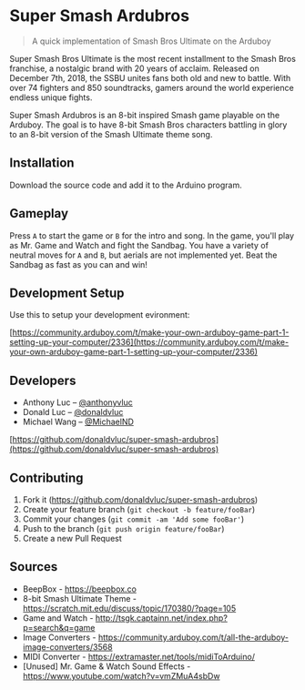 # Super Smash Ardubros
> A quick implementation of Smash Bros Ultimate on the Arduboy

Super Smash Bros Ultimate is the most recent installment to the Smash Bros franchise, a nostalgic brand with 20 years of acclaim. Released on December 7th, 2018, the SSBU unites fans both old and new to battle. With over 74 fighters and 850 soundtracks, gamers around the world experience endless unique fights.

Super Smash Ardubros is an 8-bit inspired Smash game playable on the Arduboy. The goal is to have 8-bit Smash Bros characters battling in glory to an 8-bit version of the Smash Ultimate theme song.

## Installation

Download the source code and add it to the Arduino program.

## Gameplay

Press `A` to start the game or `B` for the intro and song. In the game, you'll play as Mr. Game and Watch and fight the Sandbag. You have a variety of neutral moves for `A` and `B`, but aerials are not implemented yet. Beat the Sandbag as fast as you can and win!

## Development Setup

Use this to setup your development evironment:

[https://community.arduboy.com/t/make-your-own-arduboy-game-part-1-setting-up-your-computer/2336](https://community.arduboy.com/t/make-your-own-arduboy-game-part-1-setting-up-your-computer/2336)

## Developers

* Anthony Luc – [@anthonyvluc](https://github.com/anthonyvluc)
* Donald Luc – [@donaldvluc](https://github.com/donaldvluc)
* Michael Wang – [@MichaelND](https://github.com/MichaelND)

[https://github.com/donaldvluc/super-smash-ardubros](https://github.com/donaldvluc/super-smash-ardubros)

## Contributing

1. Fork it (<https://github.com/donaldvluc/super-smash-ardubros>)
2. Create your feature branch (`git checkout -b feature/fooBar`)
3. Commit your changes (`git commit -am 'Add some fooBar'`)
4. Push to the branch (`git push origin feature/fooBar`)
5. Create a new Pull Request

## Sources

- BeepBox - https://beepbox.co
- 8-bit Smash Ultimate Theme - https://scratch.mit.edu/discuss/topic/170380/?page=105
- Game and Watch - http://tsgk.captainn.net/index.php?p=search&q=game
- Image Converters - https://community.arduboy.com/t/all-the-arduboy-image-converters/3568
- MIDI Converter - https://extramaster.net/tools/midiToArduino/
- [Unused] Mr. Game & Watch Sound Effects - https://www.youtube.com/watch?v=vmZMuA4sbDw
